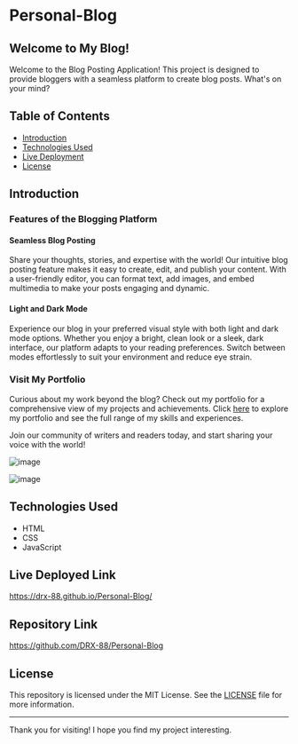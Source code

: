 # Personal-Blog

## Welcome to My Blog!
Welcome to the Blog Posting Application! This project is designed to provide bloggers with a seamless platform to create blog posts. What's on your mind?

## Table of Contents

- [Introduction](#introduction)
- [Technologies Used](#technologies-used)
- [Live Deployment](#live-deployed-link)
- [License](#license)

## Introduction

### Features of the Blogging Platform

#### Seamless Blog Posting
Share your thoughts, stories, and expertise with the world! Our intuitive blog posting feature makes it easy to create, edit, and publish your content. With a user-friendly editor, you can format text, add images, and embed multimedia to make your posts engaging and dynamic.

#### Light and Dark Mode
Experience our blog in your preferred visual style with both light and dark mode options. Whether you enjoy a bright, clean look or a sleek, dark interface, our platform adapts to your reading preferences. Switch between modes effortlessly to suit your environment and reduce eye strain.

### Visit My Portfolio
Curious about my work beyond the blog? Check out my portfolio for a comprehensive view of my projects and achievements. Click [here](https://drx-88.github.io/Professional-Portfolio/) to explore my portfolio and see the full range of my skills and experiences.

Join our community of writers and readers today, and start sharing your voice with the world!


![image](https://github.com/DRX-88/Personal-Blog/assets/162182740/87e831e8-c7b9-433a-b874-5318a84eee0b)

![image](https://github.com/DRX-88/Personal-Blog/assets/162182740/e79ae8eb-a0bf-4ccd-bfaa-13a3c8ff3e4a)


 
## Technologies Used

- HTML
- CSS
- JavaScript

## Live Deployed Link
https://drx-88.github.io/Personal-Blog/
## Repository Link
https://github.com/DRX-88/Personal-Blog

## License

This repository is licensed under the MIT License. See the [LICENSE](LICENSE) file for more information.

---

Thank you for visiting! I hope you find my project interesting.
